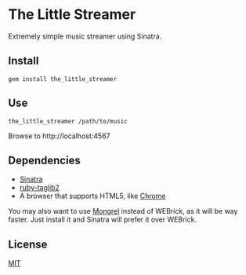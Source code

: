 # The Little Streamer

Extremely simple music streamer using Sinatra.

## Install

    gem install the_little_streamer

## Use

    the_little_streamer /path/to/music

Browse to http://localhost:4567

## Dependencies

 * [Sinatra](http://www.sinatrarb.com/)
 * [ruby-taglib2](https://github.com/rumblehq/ruby-taglib2)
 * A browser that supports HTML5, like [Chrome](http://www.google.com/chrome/)

You may also want to use [Mongrel](https://github.com/fauna/mongrel) instead of WEBrick, as it will be way faster. Just install it and Sinatra will prefer it over WEBrick.

## License

[MIT](http://www.opensource.org/licenses/mit-license.php)
